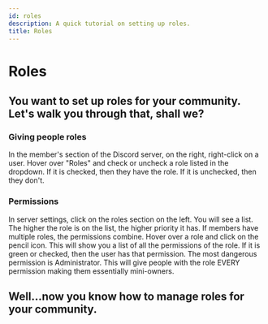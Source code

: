 ```yaml
---
id: roles
description: A quick tutorial on setting up roles.
title: Roles
---
```


# Roles

## You want to set up roles for your community. Let's walk you through that, shall we?

### Giving people roles

In the member's section of the Discord server, on the right, right-click on a user. Hover over "Roles" and check or uncheck a role listed in the dropdown. If it is checked, then they have the role. If it is unchecked, then they don't.

### Permissions

In server settings, click on the roles section on the left. You will see a list. The higher the role is on the list, the higher priority it has. If members have multiple roles, the permissions combine. Hover over a role and click on the pencil icon. This will show you a list of all the permissions of the role. If it is green or checked, then the user has that permission. The most dangerous permission is Administrator. This will give people with the role EVERY permission making them essentially mini-owners.

## Well...now you know how to manage roles for your community.
